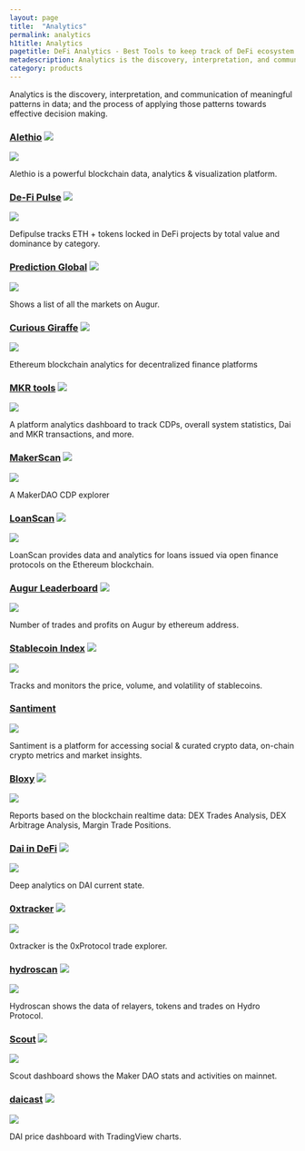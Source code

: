 ```yaml
---
layout: page
title:  "Analytics"
permalink: analytics
h1title: Analytics
pagetitle: DeFi Analytics - Best Tools to keep track of DeFi ecosystem    
metadescription: Analytics is the discovery, interpretation, and communication of meaningful patterns in data; and the process of applying those patterns towards effective decision making.
category: products
---
```

Analytics is the discovery, interpretation, and communication of meaningful patterns in data; and the process of applying those patterns towards effective decision making.

### [Alethio](https://aleth.io/) ![](/images/ether.png)

![](/images/output_md/httpsalethio.png)

Alethio is a powerful blockchain data, analytics & visualization platform.

### [De-Fi Pulse](https://defipulse.com/) ![](/images/ether.png)

![](/images/output_md/httpsdefipulsecom.png)

Defipulse tracks ETH + tokens locked in DeFi projects by total value and dominance by category.

### [Prediction Global](https://predictions.global) ![](/images/ether.png)

![](/images/output_md/httpspredictionsglobal.png)

Shows a list of all the markets on Augur.

### [Curious Giraffe](https://www.curiousgiraffe.io/augur/) ![](/images/ether.png)

![](/images/output_md/httpswwwcuriousgiraffeioaugur.png)

Ethereum blockchain analytics for decentralized finance platforms

### [MKR tools](https://mkr.tools/) ![](/images/ether.png)

![](/images/output_md/httpsmkrtools.png)

A platform analytics dashboard to track CDPs, overall system statistics, Dai and MKR transactions, and more.

### [MakerScan](https://makerscan.io/) ![](/images/ether.png)

![](/images/output_md/httpsmakerscanio.png)

A MakerDAO CDP explorer

### [LoanScan](https://loanscan.io/) ![](/images/ether.png)

![](/images/output_md/httpsloanscanio.png)

LoanScan provides data and analytics for loans issued via open finance protocols on the Ethereum blockchain.

### [Augur Leaderboard](https://mikemcdonald.github.io/augur/leaderboard.html) ![](/images/ether.png)

![](/images/output_md/httpsmikemcdonaldgithubioaugurleaderboardhtml.png)

Number of trades and profits on Augur by ethereum address.

### [Stablecoin Index](https://stablecoinindex.com/) ![](/images/ether.png)

![](/images/output_md/httpsstablecoinindexcom.png)

Tracks and monitors the price, volume, and volatility of stablecoins.

### [Santiment](https://santiment.net/)

![](/images/output_md/httpssantimentnet.png)

Santiment is a platform for accessing social & curated crypto data, on-chain crypto metrics and market insights.

### [Bloxy](https://bloxy.info/analytics) ![](/images/ether.png)

![](/images/output_md/httpsbloxyinfoanalytics.png)

Reports based on the blockchain realtime data: DEX Trades Analysis, DEX Arbitrage Analysis, Margin Trade Positions.  

### [Dai in DeFi](http://dai-in-defi.com/) ![](/images/ether.png)

![](/images/output_md/httpdai-in-deficom.png)

Deep analytics on DAI current state.   

### [0xtracker](https://0xtracker.com/) ![](/images/ether.png)

![](/images/output_md/https0xtrackercom.png)

0xtracker is the 0xProtocol trade explorer.  

### [hydroscan](https://hydroscan.io/) ![](/images/ether.png)

![](/images/output_md/httpshydroscanio.png)

Hydroscan shows the data of relayers, tokens and trades on Hydro Protocol.

### [Scout](https://playground.supermax.cool/makerdao) ![](/images/ether.png)

![](/images/output_md/httpsplaygroundsupermaxcoolmakerdao.png)

Scout dashboard shows the Maker DAO stats and activities on mainnet.

### [daicast](https://daicast.info) ![](/images/ether.png)

![](/images/output_md/httpsdaicastinfo.png)

DAI price dashboard with TradingView charts. 
